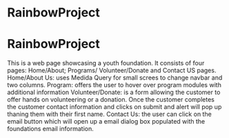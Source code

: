 # RainbowProject
# RainbowProject
This is a web page showcasing a youth foundation.
It consists of four pages: Home/About; Programs/ Volunteer/Donate and Contact US pages.
Home/About Us: uses Medida Query for small screes to change navbar and two columns.
Program: offers the user to hover over program modules with additional information
Volunteer/Donate: is a form allowing the customer to offer hands on volunteering or a donation.  Once the customer completes the customer contact information and clicks on submit and alert will pop up thaning them with their first name.
Contact Us: the user can click on the email button which will open up a email dialog box populated with the foundations email information.

